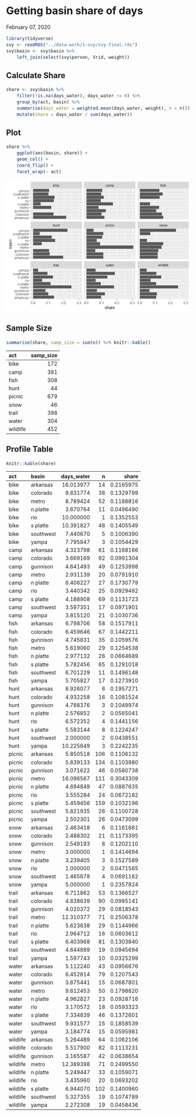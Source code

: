 Getting basin share of days
================
February 07, 2020

``` r
library(tidyverse)
svy <- readRDS("../data-work/1-svy/svy-final.rds")
svy$basin <- svy$basin %>%
    left_join(select(svy$person, Vrid, weight))
```

## Calculate Share

``` r
share <- svy$basin %>%
    filter(!is.na(days_water), days_water != 0) %>%
    group_by(act, basin) %>%
    summarise(days_water = weighted.mean(days_water, weight), n = n()) %>%
    mutate(share = days_water / sum(days_water))
```

## Plot

``` r
share %>%
    ggplot(aes(basin, share)) +
    geom_col() +
    coord_flip() +
    facet_wrap(~ act)
```

![](tmp-basin-share_files/figure-gfm/unnamed-chunk-3-1.png)<!-- -->

## Sample Size

``` r
summarise(share, samp_size = sum(n)) %>% knitr::kable()
```

| act      | samp\_size |
| :------- | ---------: |
| bike     |        172 |
| camp     |        381 |
| fish     |        308 |
| hunt     |         44 |
| picnic   |        679 |
| snow     |         46 |
| trail    |        398 |
| water    |        304 |
| wildlife |        452 |

## Profile Table

``` r
knitr::kable(share)
```

| act      | basin     | days\_water |   n |     share |
| :------- | :-------- | ----------: | --: | --------: |
| bike     | arkansas  |   16.013977 |  14 | 0.2165975 |
| bike     | colorado  |    9.831774 |  38 | 0.1329799 |
| bike     | metro     |    8.789424 |  52 | 0.1188816 |
| bike     | n platte  |    3.670764 |  11 | 0.0496490 |
| bike     | rio       |   10.000000 |   1 | 0.1352553 |
| bike     | s platte  |   10.391827 |  48 | 0.1405549 |
| bike     | southwest |    7.440670 |   5 | 0.1006390 |
| bike     | yampa     |    7.795847 |   3 | 0.1054429 |
| camp     | arkansas  |    4.323798 |  61 | 0.1168166 |
| camp     | colorado  |    3.669169 |  92 | 0.0991304 |
| camp     | gunnison  |    4.641493 |  49 | 0.1253998 |
| camp     | metro     |    2.931139 |  20 | 0.0791910 |
| camp     | n platte  |    6.406227 |  27 | 0.1730779 |
| camp     | rio       |    3.440342 |  25 | 0.0929482 |
| camp     | s platte  |    4.188908 |  69 | 0.1131723 |
| camp     | southwest |    3.597351 |  17 | 0.0971901 |
| camp     | yampa     |    3.815120 |  21 | 0.1030736 |
| fish     | arkansas  |    6.798706 |  58 | 0.1517911 |
| fish     | colorado  |    6.459646 |  67 | 0.1442211 |
| fish     | gunnison  |    4.745831 |  35 | 0.1059576 |
| fish     | metro     |    5.619060 |  29 | 0.1254538 |
| fish     | n platte  |    2.977132 |  26 | 0.0664689 |
| fish     | s platte  |    5.782456 |  65 | 0.1291018 |
| fish     | southwest |    6.701229 |  11 | 0.1496148 |
| fish     | yampa     |    5.705827 |  17 | 0.1273910 |
| hunt     | arkansas  |    8.926077 |   6 | 0.1957271 |
| hunt     | colorado  |    4.932258 |  16 | 0.1081524 |
| hunt     | gunnison  |    4.788376 |   3 | 0.1049974 |
| hunt     | n platte  |    2.576852 |   2 | 0.0565041 |
| hunt     | rio       |    6.572352 |   4 | 0.1441156 |
| hunt     | s platte  |    5.583144 |   8 | 0.1224247 |
| hunt     | southwest |    2.000000 |   2 | 0.0438551 |
| hunt     | yampa     |   10.225649 |   3 | 0.2242235 |
| picnic   | arkansas  |    5.850518 | 106 | 0.1106132 |
| picnic   | colorado  |    5.839133 | 134 | 0.1103980 |
| picnic   | gunnison  |    3.071622 |  46 | 0.0580738 |
| picnic   | metro     |   16.096567 | 111 | 0.3043309 |
| picnic   | n platte  |    4.694849 |  47 | 0.0887635 |
| picnic   | rio       |    3.555284 |  24 | 0.0672182 |
| picnic   | s platte  |    5.459456 | 159 | 0.1032196 |
| picnic   | southwest |    5.821935 |  26 | 0.1100728 |
| picnic   | yampa     |    2.502301 |  26 | 0.0473099 |
| snow     | arkansas  |    2.463418 |   6 | 0.1161661 |
| snow     | colorado  |    2.488302 |  21 | 0.1173395 |
| snow     | gunnison  |    2.549193 |   8 | 0.1202110 |
| snow     | metro     |    3.000000 |   1 | 0.1414694 |
| snow     | n platte  |    3.239405 |   3 | 0.1527589 |
| snow     | rio       |    1.000000 |   2 | 0.0471565 |
| snow     | southwest |    1.465678 |   4 | 0.0691162 |
| snow     | yampa     |    5.000000 |   1 | 0.2357824 |
| trail    | arkansas  |    6.711862 |  53 | 0.1366527 |
| trail    | colorado  |    4.838639 |  90 | 0.0985141 |
| trail    | gunnison  |    4.020372 |  29 | 0.0818543 |
| trail    | metro     |   12.310377 |  71 | 0.2506378 |
| trail    | n platte  |    5.623638 |  29 | 0.1144966 |
| trail    | rio       |    2.964712 |  16 | 0.0603612 |
| trail    | s platte  |    6.403968 |  81 | 0.1303840 |
| trail    | southwest |    4.644889 |  19 | 0.0945694 |
| trail    | yampa     |    1.597743 |  10 | 0.0325299 |
| water    | arkansas  |    5.112240 |  43 | 0.0956676 |
| water    | colorado  |    6.452814 |  79 | 0.1207543 |
| water    | gunnison  |    3.675441 |  15 | 0.0687801 |
| water    | metro     |    9.612453 |  50 | 0.1798820 |
| water    | n platte  |    4.962827 |  23 | 0.0928716 |
| water    | rio       |    3.170572 |  18 | 0.0593323 |
| water    | s platte  |    7.334839 |  46 | 0.1372601 |
| water    | southwest |    9.931577 |  15 | 0.1858539 |
| water    | yampa     |    3.184774 |  15 | 0.0595981 |
| wildlife | arkansas  |    5.264489 |  64 | 0.1062106 |
| wildlife | colorado  |    5.517900 |  82 | 0.1113231 |
| wildlife | gunnison  |    3.165587 |  42 | 0.0638654 |
| wildlife | metro     |   12.389398 |  71 | 0.2499550 |
| wildlife | n platte  |    5.249447 |  33 | 0.1059071 |
| wildlife | rio       |    3.435960 |  20 | 0.0693202 |
| wildlife | s platte  |    6.944070 | 102 | 0.1400960 |
| wildlife | southwest |    5.327355 |  19 | 0.1074789 |
| wildlife | yampa     |    2.272308 |  19 | 0.0458436 |
